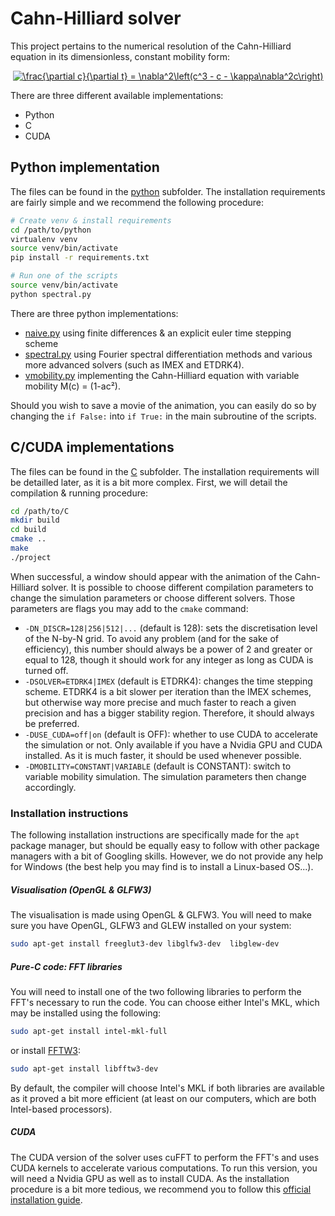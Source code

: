 # Cahn-Hilliard solver

This project pertains to the numerical resolution of the Cahn-Hilliard equation in its dimensionless, constant mobility form:

<p align="center"><a href="https://www.codecogs.com/eqnedit.php?latex=\frac{\partial&space;c}{\partial&space;t}&space;=&space;\nabla^2\left(c^3&space;-&space;c&space;-&space;\kappa\nabla^2c\right)" target="_blank"><img src="https://latex.codecogs.com/gif.latex?\frac{\partial&space;c}{\partial&space;t}&space;=&space;\nabla^2\left(c^3&space;-&space;c&space;-&space;\kappa\nabla^2c\right)" title="\frac{\partial c}{\partial t} = \nabla^2\left(c^3 - c - \kappa\nabla^2c\right)" /></a></p>

There are three different available implementations:
 * Python
 * C
 * CUDA

## Python implementation

The files can be found in the [python](python/) subfolder. The installation requirements are fairly simple and we recommend the following procedure:
``` bash
# Create venv & install requirements
cd /path/to/python
virtualenv venv
source venv/bin/activate
pip install -r requirements.txt

# Run one of the scripts
source venv/bin/activate
python spectral.py
```

There are three python implementations:
 * [naive.py](python/naive.py) using finite differences & an explicit euler time stepping scheme
 * [spectral.py](python/spectral.py) using Fourier spectral differentiation methods and various more advanced solvers (such as IMEX and ETDRK4).
 * [vmobility.py](python/spectral.py) implementing the Cahn-Hilliard equation with variable mobility M(c) = (1-ac²).

Should you wish to save a movie of the animation, you can easily do so by changing the `if False:` into `if True:` in the main subroutine of the scripts.

## C/CUDA implementations

The files can be found in the [C](C/) subfolder. The installation requirements will be detailled later, as it is a bit more complex. First, we will detail the compilation & running procedure:
```bash
cd /path/to/C
mkdir build
cd build
cmake ..
make
./project
```
When successful, a window should appear with the animation of the Cahn-Hilliard solver. It is possible to choose different compilation parameters to change the simulation parameters or choose different solvers. Those parameters are flags you may add to the `cmake` command:
 * `-DN_DISCR=128|256|512|...` (default is 128): sets the discretisation level of the N-by-N grid. To avoid any problem (and for the sake of efficiency), this number should always be a power of 2 and greater or equal to 128, though it should work for any integer as long as CUDA is turned off.
  * `-DSOLVER=ETDRK4|IMEX` (default is ETDRK4): changes the time stepping scheme. ETDRK4 is a bit slower per iteration than the IMEX schemes, but otherwise way more precise and much faster to reach a given precision and has a bigger stability region. Therefore, it should always be preferred.
  * `-DUSE_CUDA=off|on` (default is OFF): whether to use CUDA to accelerate the simulation or not. Only available if you have a Nvidia GPU and CUDA installed. As it is much faster, it should be used whenever possible.
  * `-DMOBILITY=CONSTANT|VARIABLE` (default is CONSTANT): switch to variable mobility simulation. The simulation parameters then change accordingly.

### Installation instructions

The following installation instructions are specifically made for the `apt` package manager, but should be equally easy to follow with other package managers with a bit of Googling skills. However, we do not provide any help for Windows (the best help  you may find is to install a Linux-based OS...).

##### Visualisation (OpenGL & GLFW3)
The visualisation is made using OpenGL & GLFW3. You will need to make sure you have OpenGL, GLFW3 and GLEW installed on your system:
```bash
sudo apt-get install freeglut3-dev libglfw3-dev  libglew-dev
```

##### Pure-C code: FFT libraries
You will need to install one of the two following libraries to perform the FFT's necessary to run the code. You can choose either Intel's MKL, which may be installed using the following:
```bash
sudo apt-get install intel-mkl-full
```
or install [FFTW3](http://www.fftw.org/download.html):
```bash
sudo apt-get install libfftw3-dev
```
By default, the compiler will choose Intel's MKL if both libraries are available as it proved a bit more efficient (at least on our computers, which are both Intel-based processors).

##### CUDA
The CUDA version of the solver uses cuFFT to perform the FFT's and uses CUDA kernels to accelerate various computations. To run this version, you will need a Nvidia GPU as well as to install CUDA. As the installation procedure is a bit more tedious, we recommend you to follow this [official installation guide](https://docs.nvidia.com/cuda/cuda-installation-guide-linux/index.html).
